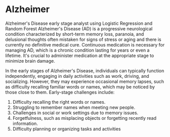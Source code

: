 # Alzheimer
Alzheimer's Disease early stage analyst using Logistic Regression and Random Forest
Alzheimer's Disease (AD) is a progressive neurological condition characterized by short-term memory loss, paranoia, and delusional thoughts often mistaken for signs of stress or aging and there is currently no definitive medical cure. Continuous medication is necessary for managing AD, which is a chronic condition lasting for years or even a lifetime. It's crucial to administer medication at the appropriate stage to minimize brain damage.

In the early stages of Alzheimer's Disease, individuals can typically function independently, engaging in daily activities such as work, driving, and socializing. However, they may experience occasional memory lapses, such as difficulty recalling familiar words or names, which may be noticed by those close to them. Early-stage challenges include:

1. Difficulty recalling the right words or names.
2. Struggling to remember names when meeting new people.
3. Challenges in social or work settings due to memory issues.
4. Forgetfulness, such as misplacing objects or forgetting recently read information.
5. Difficulty planning or organizing tasks and activities
